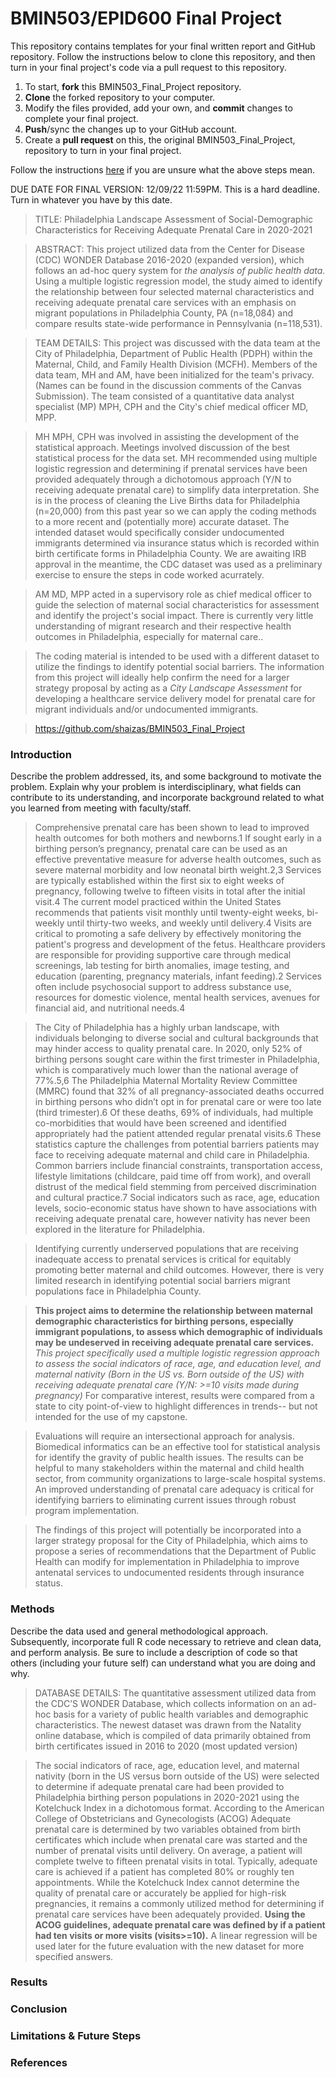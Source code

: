 # BMIN503/EPID600 Final Project

This repository contains templates for your final written report and GitHub repository. Follow the instructions below to clone this repository, and then turn in your final project's code via a pull request to this repository.


1. To start, **fork** this BMIN503_Final_Project repository.
1. **Clone** the forked repository to your computer.
1. Modify the files provided, add your own, and **commit** changes to complete your final project.
1. **Push**/sync the changes up to your GitHub account.
1. Create a **pull request** on this, the original BMIN503_Final_Project, repository to turn in your final project.


Follow the instructions [here][forking] if you are unsure what the above steps mean.

DUE DATE FOR FINAL VERSION: 12/09/22 11:59PM. This is a hard deadline. Turn in whatever you have by this date.


<!-- Links -->
[forking]: https://guides.github.com/activities/forking/

>TITLE: Philadelphia Landscape Assessment of Social-Demographic Characteristics for Receiving Adequate Prenatal Care in 2020-2021

> ABSTRACT: This project utilized data from the Center for Disease (CDC) WONDER Database 2016-2020 (expanded version), which follows an ad-hoc query system for *the analysis of public health data.* Using a multiple logistic regression model, the study aimed to identify the relationship between four selected maternal characteristics and receiving adequate prenatal care services with an emphasis on migrant populations in Philadelphia County, PA (n=18,084) and compare results state-wide performance in Pennsylvania (n=118,531). 
                
>TEAM DETAILS: This project was discussed with the data team at the City of Philadelphia, Department of Public Health (PDPH) within the Maternal, Child, and Family Health Division (MCFH). Members of the data team, MH and AM, have been initialized for the team's privacy. (Names can be found in the discussion comments of the Canvas Submission). The team consisted of a quantitative data analyst specialist (MP) MPH, CPH and the City's chief medical officer MD, MPP. 

> MH MPH, CPH was involved in assisting the development of the statistical approach. Meetings involved discussion of the best statistical process for the data set. MH recommended using multiple logistic regression and determining if prenatal services have been provided adequately through a dichotomous approach (Y/N to receiving adequate prenatal care) to simplify data interpretation. She is in the process of cleaning the Live Births data for Philadelphia (n=20,000) from this past year so we can apply the coding methods to a more recent and (potentially more) accurate dataset. The intended dataset would specifically consider undocumented immigrants determined via insurance status which is recorded within birth certificate forms in Philadelphia County.  We are awaiting IRB approval in the meantime, the CDC dataset was used as a preliminary exercise to ensure the steps in code worked acurrately. 

>AM MD, MPP acted in a supervisory role as chief medical officer to guide the selection of maternal social characteristics for assessment and identify the project's social impact. There is currently very little understanding of migrant research and their respective health outcomes in Philadelphia, especially for maternal care.. 

>The coding material is intended to be used with a different dataset to utilize the findings to identify potential social barriers. The information from this project will ideally help confirm the need for a larger strategy proposal by acting as a *City Landscape Assessment* for developing a healthcare service delivery model for prenatal care for migrant individuals and/or undocumented immigrants. 

>https://github.com/shaizas/BMIN503_Final_Project 

### Introduction 
Describe the problem addressed, its, and some background to motivate the problem. Explain why your problem is interdisciplinary, what fields can contribute to its understanding, and incorporate background related to what you learned from meeting with faculty/staff.

>Comprehensive prenatal care has been shown to lead to improved health outcomes for both mothers and newborns.1 If sought early in a birthing person’s pregnancy, prenatal care can be used as an effective preventative measure for adverse health outcomes, such as severe maternal morbidity and low neonatal birth weight.2,3 Services are typically established within the first six to eight weeks of pregnancy, following twelve to fifteen visits in total after the initial visit.4 The current model practiced within the United States recommends that patients visit monthly until twenty-eight weeks, bi-weekly until thirty-two weeks, and weekly until delivery.4 Visits are critical to promoting a safe delivery by effectively monitoring the patient's progress and development of the fetus. Healthcare providers are responsible for providing supportive care through medical screenings, lab testing for birth anomalies, image testing, and education (parenting, pregnancy materials, infant feeding).2 Services often include psychosocial support to address substance use, resources for domestic violence, mental health services, avenues for financial aid, and nutritional needs.4

> The City of Philadelphia has a highly urban landscape, with individuals belonging to diverse social and cultural backgrounds that may hinder access to quality prenatal care. In 2020, only 52% of birthing persons sought care within the first trimester in Philadelphia, which is comparatively much lower than the national average of 77%.5,6 The Philadelphia Maternal Mortality Review Committee (MMRC) found that 32% of all pregnancy-associated deaths occurred in birthing persons who didn’t opt in for prenatal care or were too late (third trimester).6  Of these deaths, 69% of individuals, had multiple co-morbidities that would have been screened and identified appropriately had the patient attended regular prenatal visits.6 These statistics capture the challenges from potential barriers patients may face to receiving adequate maternal and child care in Philadelphia.  Common barriers include financial constraints, transportation access, lifestyle limitations (childcare, paid time off from work), and overall distrust of the medical field stemming from perceived discrimination and cultural practice.7 Social indicators such as race, age, education levels, socio-economic status have shown to have associations with receiving adequate prenatal care, however nativity has never been explored in the literature for Philadelphia.  

> Identifying currently underserved populations that are receiving inadequate access to prenatal services is critical for equitably promoting better maternal and child outcomes. However, there is very limited research in identifying potential social barriers migrant populations face in Philadelphia County.

>**This project aims to determine the relationship between maternal demographic characteristics for birthing persons, especially immigrant populations, to assess which demographic of individuals may be undeserved in receiving adequate prenatal care services.**  *This project specifically used a multiple logistic regression approach to assess the social indicators of race, age, and education level, and maternal nativity (Born in the US vs. Born outside of the US) with receiving adequate prenatal care (Y/N: >=10 visits made during pregnancy)* For comparative interest, results were compared from a state to city point-of-view to highlight differences in trends-- but not intended for the use of my capstone. 

>Evaluations will require an intersectional approach for analysis. Biomedical informatics can be an effective tool for statistical analysis for identify the gravity of public health issues. The results can be helpful to many stakeholders within the maternal and child health sector, from community organizations to large-scale hospital systems. An improved understanding of prenatal care adequacy is critical for identifying barriers to eliminating current issues through robust program implementation. 

>The findings of this project will potentially be incorporated into a larger strategy proposal for the City of Philadelphia, which aims to propose a series of recommendations that the Department of Public Health can modify for implementation in Philadelphia to improve antenatal services to undocumented residents through insurance status. 

### Methods
Describe the data used and general methodological approach. Subsequently, incorporate full R code necessary to retrieve and clean data, and perform analysis. Be sure to include a description of code so that others (including your future self) can understand what you are doing and why. 

>DATABASE DETAILS: The quantitative assessment utilized data from the CDC’S WONDER Database, which collects information on an ad-hoc basis for a variety of public health variables and demographic characteristics. The newest dataset was drawn from the Natality online database, which is compiled of data primarily obtained from birth certificates issued in 2016 to 2020 (most updated version) 

>The social indicators of race, age, education level, and maternal nativity (born in the US versus born outside of the US) were selected to determine if adequate prenatal care had been provided to Philadelphia birthing person populations in 2020-2021 using the Kotelchuck Index in a dichotomous format. According to the American College of Obstetricians and Gynecologists (ACOG) Adequate prenatal care is determined by two variables obtained from birth certificates which include when prenatal care was started and the number of prenatal visits until delivery. On average, a patient will complete twelve to fifteen prenatal visits in total. Typically, adequate care is achieved if a patient has completed 80% or roughly ten appointments. While the Kotelchuck Index cannot determine the quality of prenatal care or accurately be applied for high-risk pregnancies, it remains a commonly utilized method for determining if prenatal care services have been adequately provided. **Using the ACOG guidelines, adequate prenatal care was defined by if a patient had ten visits or more visits (visits>=10).** A linear regression will be used later for the future evaluation with the new dataset for more specified answers. 

### Results 

### Conclusion

### Limitations & Future Steps 

### References 
